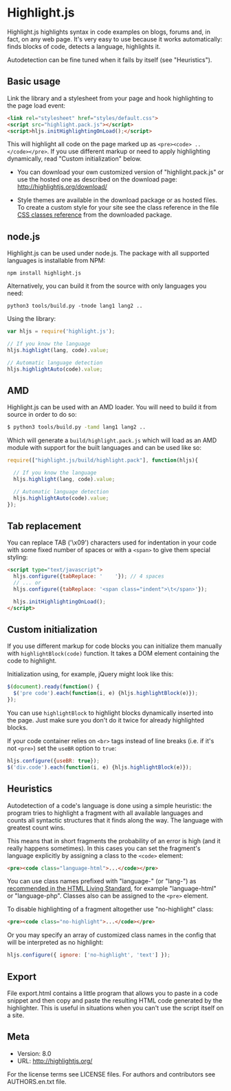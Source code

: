 # Highlight.js

Highlight.js highlights syntax in code examples on blogs, forums and,
in fact, on any web page. It's very easy to use because it works
automatically: finds blocks of code, detects a language, highlights it.

Autodetection can be fine tuned when it fails by itself (see "Heuristics").


## Basic usage

Link the library and a stylesheet from your page and hook highlighting to
the page load event:

```html
<link rel="stylesheet" href="styles/default.css">
<script src="highlight.pack.js"></script>
<script>hljs.initHighlightingOnLoad();</script>
```

This will highlight all code on the page marked up as `<pre><code> .. </code></pre>`.
If you use different markup or need to apply highlighting dynamically, read
"Custom initialization" below.

- You can download your own customized version of "highlight.pack.js" or
  use the hosted one as described on the download page:
  <http://highlightjs.org/download/>

- Style themes are available in the download package or as hosted files.
  To create a custom style for your site see the class reference in the file
  [CSS classes reference][cr] from the downloaded package.

[cr]: http://highlightjs.readthedocs.org/en/latest/css-classes-reference.html


## node.js

Highlight.js can be used under node.js. The package with all supported languages is
installable from NPM:

    npm install highlight.js

Alternatively, you can build it from the source with only languages you need:

    python3 tools/build.py -tnode lang1 lang2 ..

Using the library:

```javascript
var hljs = require('highlight.js');

// If you know the language
hljs.highlight(lang, code).value;

// Automatic language detection
hljs.highlightAuto(code).value;
```


## AMD

Highlight.js can be used with an AMD loader.  You will need to build it from
source in order to do so:

```bash
$ python3 tools/build.py -tamd lang1 lang2 ..
```

Which will generate a `build/highlight.pack.js` which will load as an AMD
module with support for the built languages and can be used like so:

```javascript
require(["highlight.js/build/highlight.pack"], function(hljs){

  // If you know the language
  hljs.highlight(lang, code).value;

  // Automatic language detection
  hljs.highlightAuto(code).value;
});
```


## Tab replacement

You can replace TAB ('\x09') characters used for indentation in your code
with some fixed number of spaces or with a `<span>` to give them special
styling:

```html
<script type="text/javascript">
  hljs.configure({tabReplace: '    '}); // 4 spaces
  // ... or
  hljs.configure({tabReplace: '<span class="indent">\t</span>'});

  hljs.initHighlightingOnLoad();
</script>
```

## Custom initialization

If you use different markup for code blocks you can initialize them manually
with `highlightBlock(code)` function.
It takes a DOM element containing the code to highlight.

Initialization using, for example, jQuery might look like this:

```javascript
$(document).ready(function() {
  $('pre code').each(function(i, e) {hljs.highlightBlock(e)});
});
```

You can use `highlightBlock` to highlight blocks dynamically inserted into
the page. Just make sure you don't do it twice for already highlighted
blocks.

If your code container relies on `<br>` tags instead of line breaks (i.e. if
it's not `<pre>`) set the `useBR` option to `true`:

```javascript
hljs.configure({useBR: true});
$('div.code').each(function(i, e) {hljs.highlightBlock(e)});
```


## Heuristics

Autodetection of a code's language is done using a simple heuristic:
the program tries to highlight a fragment with all available languages and
counts all syntactic structures that it finds along the way. The language
with greatest count wins.

This means that in short fragments the probability of an error is high
(and it really happens sometimes). In this cases you can set the fragment's
language explicitly by assigning a class to the `<code>` element:

```html
<pre><code class="language-html">...</code></pre>
```

You can use class names prefixed with "language-" (or "lang-")
as [recommended in the HTML Living Standard][sem],
for example "language-html" or "language-php".
Classes also can be assigned to the `<pre>` element.

To disable highlighting of a fragment altogether use "no-highlight" class:

```html
<pre><code class="no-highlight">...</code></pre>
```

Or you may specify an array of customized class names in the config that will be interpreted as no highlight:

```javascript
hljs.configure({ ignore: ['no-highlight', 'text'] });
```

[sem]: http://www.whatwg.org/specs/web-apps/current-work/multipage/text-level-semantics.html#the-code-element


## Export

File export.html contains a little program that allows you to paste in a code
snippet and then copy and paste the resulting HTML code generated by the
highlighter. This is useful in situations when you can't use the script itself
on a site.


## Meta

- Version: 8.0
- URL:     http://highlightjs.org/

For the license terms see LICENSE files.
For authors and contributors see AUTHORS.en.txt file.
